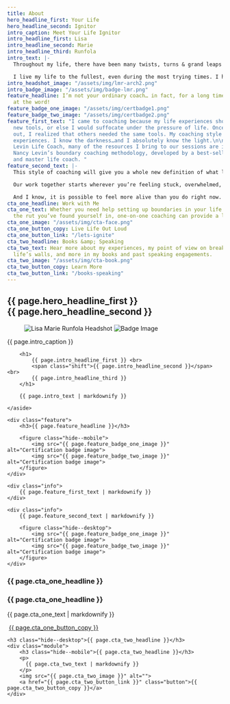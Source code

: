 ```yaml
---
title: About
hero_headline_first: Your Life
hero_headline_second: Ignitor
intro_caption: Meet Your Life Ignitor
intro_headline_first: Lisa
intro_headline_second: Marie
intro_headline_third: Runfola
intro_text: |-
  Throughout my life, there have been many twists, turns & grand leaps of faiths. I have made decisions and choices that others have deemed courageous and adventurous, and have gone through heartbreak, chaos and grief, with my feet on the ground and my eyes towards what’s next. Feeling stuck is exhausting — the dimness and disconnection every day, all while the to-do list is piling up — and the discontent it creates is pervasive. Moments like this have had an immeasurable impact on me not because of how low I felt, but because of how I turned hardships into triumphs that continue to enrich my life.

  I live my life to the fullest, even during the most trying times. I have learned how to keep my mindset ignited, and now I am here to do the same for you. If you’ve ever felt like you were an adventurous soul just waiting for the right opportunity, here’s your sign.
intro_headshot_image: "/assets/img/lmr-arch2.png"
intro_badge_image: "/assets/img/badge-lmr.png"
feature_headline: I’m not your ordinary coach… in fact, for a long time I shuddered
  at the word!
feature_badge_one_image: "/assets/img/certbadge1.png"
feature_badge_two_image: "/assets/img/certbadge2.png"
feature_first_text: "I came to coaching because my life experiences showed me I needed
  new tools, or else I would suffocate under the pressure of life. Once I pulled myself
  out, I realized that others needed the same tools. My coaching style reflects these
  experiences. I know the darkness…and I absolutely know the light.\n\nAs a Certified
  Levin Life Coach, many of the resources I bring to our sessions are inspired by
  Nancy Levin’s boundary coaching methodology, developed by a best-selling author
  and master life coach. "
feature_second_text: |-
  This style of coaching will give you a whole new definition of what life can offer. It will give you a whole new understanding of how you respond, react, and recharge. It will show you a whole new paradigm of who you can become.

  Our work together starts wherever you’re feeling stuck, overwhelmed, frustrated, or empty. We then dive deep into your fears and blocks. Part of this work is facing our story; part is getting unstuck; the rest is clear and healthy boundaries.

  And I know, it is possible to feel more alive than you do right now.  Life can be more expansive and joyful than you could ever imagine.
cta_one_headline: Work with Me
cta_one_text: Whether you need help setting up boundaries in your life or escaping
  the rut you’ve found yourself in, one-on-one coaching can provide a lot of insight.
cta_one_image: "/assets/img/cta-face.png"
cta_one_button_copy: Live Life Out Loud
cta_one_button_link: "/lets-ignite"
cta_two_headline: Books &amp; Speaking
cta_two_text: Hear more about my experiences, my point of view on breaking through
  life’s walls, and more in my books and past speaking engagements.
cta_two_image: "/assets/img/cta-book.png"
cta_two_button_copy: Learn More
cta_two_button_link: "/books-speaking"
---
```


<section class="section hero about__hero">
    <h1>
        {{ page.hero_headline_first }} <br class="hide--mobile">
        <span class="shift">
            {{ page.hero_headline_second }}
        </span>
    </h1>
</section>

<section class="section about__intro">
    <main>
        <figure>
            <img class="photo" src="{{ page.intro_headshot_image }}" alt="Lisa Marie Runfola Headshot">
            <img class="badge" src="{{ page.intro_badge_image }}" alt="Badge Image">
        </figure>
    </main>
    <aside>
        <p class="caption">{{ page.intro_caption }}</p>

        <h1>
            {{ page.intro_headline_first }} <br>
            <span class="shift">{{ page.intro_headline_second }}</span> <br>
            {{ page.intro_headline_third }}
        </h1>

        {{ page.intro_text | markdownify }}

    </aside>

    <div class="feature">
        <h3>{{ page.feature_headline }}</h3>

        <figure class="hide--mobile">
            <img src="{{ page.feature_badge_one_image }}" alt="Certification badge image">
            <img src="{{ page.feature_badge_two_image }}" alt="Certification badge image">
        </figure>
    </div>

    <div class="info">
        {{ page.feature_first_text | markdownify }}
    </div>
    
    <div class="info">
        {{ page.feature_second_text | markdownify }}

        <figure class="hide--desktop">
            <img src="{{ page.feature_badge_one_image }}" alt="Certification badge image">
            <img src="{{ page.feature_badge_two_image }}" alt="Certification badge image">
        </figure>
    </div>
</section>

<section class="section cta about__cta">
    <h3 class="hide--desktop">{{ page.cta_one_headline }}</h3>
    <div class="module">
        <h3 class="hide--mobile">{{ page.cta_one_headline }}</h3>
        <p>
          {{ page.cta_one_text | markdownify }}
        </p>
        <img src="{{ page.cta_one_image }}" alt="">
        <a href="{{ page.cta_one_button_link }}" class="button">{{ page.cta_one_button_copy }}</a>
    </div>
    
    <h3 class="hide--desktop">{{ page.cta_two_headline }}</h3>
    <div class="module">
        <h3 class="hide--mobile">{{ page.cta_two_headline }}</h3>
        <p>
          {{ page.cta_two_text | markdownify }}
        </p>
        <img src="{{ page.cta_two_image }}" alt="">
        <a href="{{ page.cta_two_button_link }}" class="button">{{ page.cta_two_button_copy }}</a>
    </div>
</section>